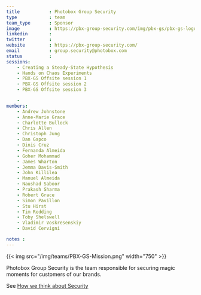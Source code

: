 ```yaml
---
title           : Photobox Group Security
type            : team
team_type       : Sponsor
image           : https://pbx-group-security.com/img/pbx-gs/pbx-gs-logo.png
linkedin        :
twitter         :
website         : https://pbx-group-security.com/
email           : group.security@photobox.com
status          :
sessions:
    - Creating a Steady-State Hypothesis
    - Hands on Chaos Experiments
    - PBX-GS Offsite session 1
    - PBX-GS Offsite session 2
    - PBX-GS Offsite session 3

    -
members:
    - Andrew Johnstone
    - Anne-Marie Grace
    - Charlotte Bullock
    - Chris Allen
    - Christoph Jung
    - Dan Gapco
    - Dinis Cruz
    - Fernanda Almeida
    - Goher Mohammad
    - James Wharton
    - Jemma Davis-Smith
    - John Killilea
    - Manuel Almeida
    - Naushad Saboor
    - Prakash Sharma
    - Robert Grace
    - Simon Pavillon
    - Stu Hirst
    - Tim Redding
    - Toby Shelswell
    - Vladimir Voskresenskiy
    - David Cervigni

notes :
---
```



{{< img src="/img/teams/PBX-GS-Mission.png" width="750" >}}

Photobox Group Security is the team responsible for securing magic moments for customers of our brands.

See [How we think about Security](https://pbx-group-security.com/blog/2017/12/17/how-we-think-about-security/)



